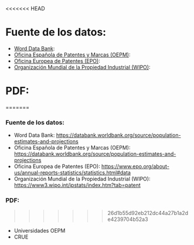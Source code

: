 <<<<<<< HEAD
# Fuente de los datos:

- [Word Data Bank](https://databank.worldbank.org/source/population-estimates-and-projections):
- [Oficina Española de Patentes y Marcas (OEPM)](https://databank.worldbank.org/source/population-estimates-and-projections):
- [Oficina Europea de Patentes (EPO)](https://www.epo.org/about-us/annual-reports-statistics/statistics.html#data):
- [Organización Mundial de la Propiedad Industrial (WIPO)](https://www3.wipo.int/ipstats/index.htm?tab=patent):

# PDF:

=======
### Fuente de los datos:
- Word Data Bank: https://databank.worldbank.org/source/population-estimates-and-projections
- Oficina Española de Patentes y Marcas (OEPM): https://databank.worldbank.org/source/population-estimates-and-projections
- Oficina Europea de Patentes (EPO): https://www.epo.org/about-us/annual-reports-statistics/statistics.html#data
- Organización Mundial de la Propiedad Industrial (WIPO): https://www3.wipo.int/ipstats/index.htm?tab=patent

### PDF:
>>>>>>> 26d1b55d92eb212dc44a27b1a2de4239704b52a3
- Universidades OEPM
- CRUE
